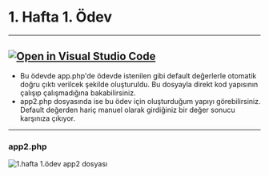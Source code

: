 # 1. Hafta 1. Ödev
-----------------------------------------------------------------------------------------------------------------------------
[![Open in Visual Studio Code](https://classroom.github.com/assets/open-in-vscode-f059dc9a6f8d3a56e377f745f24479a46679e63a5d9fe6f495e02850cd0d8118.svg)](https://classroom.github.com/online_ide?assignment_repo_id=5411029&assignment_repo_type=AssignmentRepo)
-----------------------------------------------------------------------------------------------------------------------------
* Bu ödevde app.php'de ödevde istenilen gibi default değerlerle otomatik doğru çıktı verilcek şekilde oluşturuldu. Bu dosyayla direkt kod yapısının çalışıp çalışmadığına bakabilirsiniz.
* app2.php dosyasında ise bu ödev için oluşturduğum yapıyı görebilirsiniz. Default değerden hariç manuel olarak girdiğiniz bir değer sonucu karşınıza çıkıyor.
-----------------------------------------------------------------------------------------------------------------------------
### app2.php
![1.hafta 1.ödev app2 dosyası](https://user-images.githubusercontent.com/73365934/129726515-182b386d-5b79-4229-8517-e103b33748a6.png)
